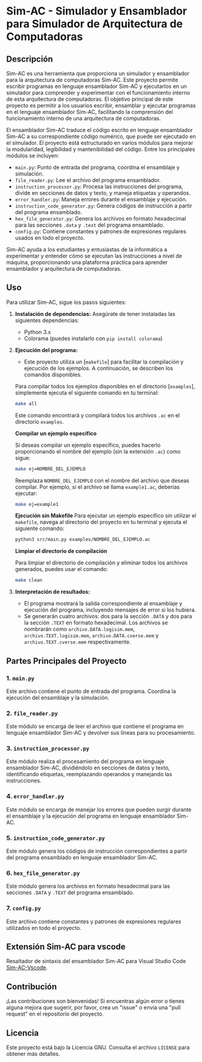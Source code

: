 # Sim-AC - Simulador y Ensamblador para Simulador de Arquitectura de Computadoras

## Descripción
Sim-AC es una herramienta que proporciona un simulador y ensamblador para la arquitectura de computadoras Sim-AC. Este proyecto permite escribir programas en lenguaje ensamblador Sim-AC y ejecutarlos en un simulador para comprender y experimentar con el funcionamiento interno de esta arquitectura de computadoras.
El objetivo principal de este proyecto es permitir a los usuarios escribir, ensamblar y ejecutar programas en el lenguaje ensamblador Sim-AC, facilitando la comprensión del funcionamiento interno de una arquitectura de computadoras.

El ensamblador Sim-AC traduce el código escrito en lenguaje ensamblador Sim-AC a su correspondiente código numérico, que puede ser ejecutado en el simulador. El proyecto está estructurado en varios módulos para mejorar la modularidad, legibilidad y mantenibilidad del código. Entre los principales módulos se incluyen:

- `main.py`: Punto de entrada del programa, coordina el ensamblaje y simulación.
- `file_reader.py`: Lee el archivo del programa ensamblador.
- `instruction_processor.py`: Procesa las instrucciones del programa, divide en secciones de datos y texto, y maneja etiquetas y operandos.
- `error_handler.py`: Maneja errores durante el ensamblaje y ejecución.
- `instruction_code_generator.py`: Genera códigos de instrucción a partir del programa ensamblado.
- `hex_file_generator.py`: Genera los archivos en formato hexadecimal para las secciones `.data` y `.text` del programa ensamblado.
- `config.py`: Contiene constantes y patrones de expresiones regulares usados en todo el proyecto.

Sim-AC ayuda a los estudiantes y entusiastas de la informática a experimentar y entender cómo se ejecutan las instrucciones a nivel de máquina, proporcionando una plataforma práctica para aprender ensamblador y arquitectura de computadoras.

## Uso
Para utilizar Sim-AC, sigue los pasos siguientes:

1. **Instalación de dependencias:** Asegúrate de tener instaladas las siguientes dependencias:
   - Python 3.x
   - Colorama (puedes instalarlo con `pip install colorama`)

2. **Ejecución del programa:**
   - Este proyecto utiliza un [`makefile`] para facilitar la compilación y ejecución de los ejemplos. A continuación, se describen los comandos disponibles.
   
   Para compilar todos los ejemplos disponibles en el directorio [`examples`], simplemente ejecuta el siguiente comando en tu terminal:

   ```bash
   make all
   ```

   Este comando encontrará y compilará todos los archivos `.ac` en el directorio `examples`.

   **Compilar un ejemplo específico**

   Si deseas compilar un ejemplo específico, puedes hacerlo proporcionando el nombre del ejemplo (sin la extensión `.ac`) como sigue:

   ```bash
   make ej=NOMBRE_DEL_EJEMPLO
   ```

   Reemplaza `NOMBRE_DEL_EJEMPLO` con el nombre del archivo que deseas compilar. Por ejemplo, si el archivo se llama `example1.ac`, deberías ejecutar:

   ```bash
   make ej=example1
   ```
   **Ejecución sin Makefile**
   Para ejecutar un ejemplo específico sin utilizar el `makefile`, navega al directorio del proyecto en tu terminal y ejecuta el siguiente comando:

   
   ```bash
   python3 src/main.py examples/NOMBRE_DEL_EJEMPLO.ac
   ```

   **Limpiar el directorio de compilación**

   Para limpiar el directorio de compilación y eliminar todos los archivos generados, puedes usar el comando:

   ```bash
   make clean
   ```

3. **Interpretación de resultados:**
   - El programa mostrará la salida correspondiente al ensamblaje y ejecución del programa, incluyendo mensajes de error si los hubiera.
   - Se generarán cuatro archivos: dos para la sección `.DATA` y dos para la sección `.TEXT` en formato hexadecimal. Los archivos se nombrarán como `archivo.DATA.logisim.mem`, `archivo.TEXT.logisim.mem`, `archivo.DATA.cverse.mem` y `archivo.TEXT.cverse.mem` respectivamente.

## Partes Principales del Proyecto

### 1. `main.py`
Este archivo contiene el punto de entrada del programa. Coordina la ejecución del ensamblaje y la simulación.

### 2. `file_reader.py`
Este módulo se encarga de leer el archivo que contiene el programa en lenguaje ensamblador Sim-AC y devolver sus líneas para su procesamiento.

### 3. `instruction_processor.py`
Este módulo realiza el procesamiento del programa en lenguaje ensamblador Sim-AC, dividiéndolo en secciones de datos y texto, identificando etiquetas, reemplazando operandos y manejando las instrucciones.

### 4. `error_handler.py`
Este módulo se encarga de manejar los errores que pueden surgir durante el ensamblaje y la ejecución del programa en lenguaje ensamblador Sim-AC.

### 5. `instruction_code_generator.py`
Este módulo genera los códigos de instrucción correspondientes a partir del programa ensamblado en lenguaje ensamblador Sim-AC.

### 6. `hex_file_generator.py`
Este módulo genera los archivos en formato hexadecimal para las secciones `.DATA` y `.TEXT` del programa ensamblado.

### 7. `config.py`
Este archivo contiene constantes y patrones de expresiones regulares utilizados en todo el proyecto.

## Extensión Sim-AC para vscode
Resaltador de sintaxis del ensamblador Sim-AC para Visual Studio Code [Sim-AC-Vscode](https://marketplace.visualstudio.com/items?itemName=vscode-sim-ac.sim-ac).

## Contribución
¡Las contribuciones son bienvenidas! Si encuentras algún error o tienes alguna mejora que sugerir, por favor, crea un "issue" o envía una "pull request" en el repositorio del proyecto.

## Licencia
Este proyecto está bajo la Licencia GNU. Consulta el archivo `LICENSE` para obtener más detalles.
